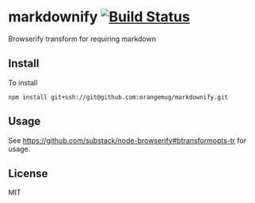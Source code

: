 # markdownify [![Build Status](https://travis-ci.org/orangemug/markdownify.svg?branch=master)](https://travis-ci.org/orangemug/markdownify)
Browserify transform for requiring markdown


## Install
To install

    npm install git+ssh://git@github.com:orangemug/markdownify.git


## Usage
See <https://github.com/substack/node-browserify#btransformopts-tr> for usage.


## License
MIT

